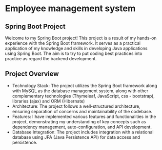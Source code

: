 # Employee management system

## Spring Boot Project
Welcome to my Spring Boot project! This project is a result of my hands-on experience with the Spring Boot framework. It serves as a practical application of my knowledge and skills in developing Java applications using Spring Boot. The aim is to try to put coding best practices into practice as regard the backend development. 

## Project Overview


 - Technology Stack: The project utilizes the Spring Boot framework along with MySQL as the database management system, along with other complementary technologies (Thymeleaf, JavaScript, css - bootstrap), libraries (ajax) and ORM (Hibernate)
- Architecture: The project follows a well-structured architecture, ensuring separation of concerns and maintainability of the codebase.
- Features: I have implemented various features and functionalities in the project, demonstrating my understanding of key concepts such as dependency management, auto-configuration, and API development.  
- Database Integration: The project includes integration with a relational database using JPA (Java Persistence API) for data access and persistence.

